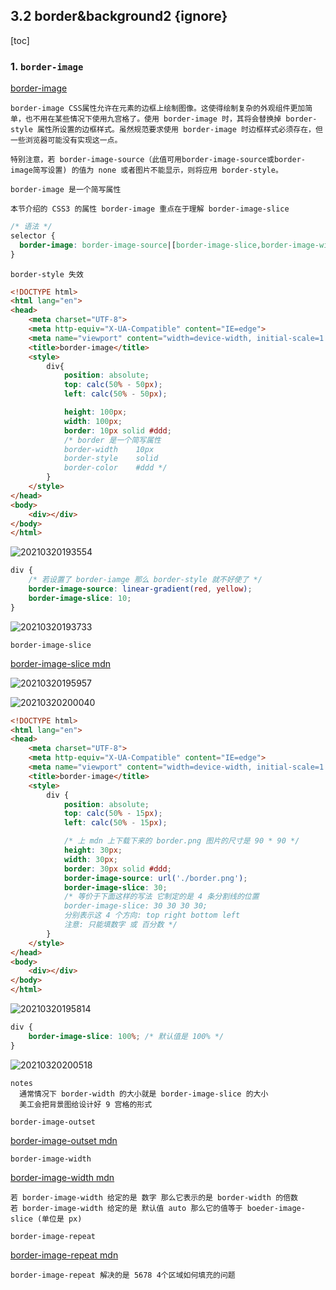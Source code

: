 ## 3.2 border&background2 {ignore}

[toc]

### 1. `border-image`

[border-image](https://developer.mozilla.org/en-US/docs/Web/CSS/border-image)

`border-image CSS属性允许在元素的边框上绘制图像。这使得绘制复杂的外观组件更加简单，也不用在某些情况下使用九宫格了。使用 border-image 时，其将会替换掉 border-style 属性所设置的边框样式。虽然规范要求使用 border-image 时边框样式必须存在，但一些浏览器可能没有实现这一点。`

`特别注意，若 border-image-source（此值可用border-image-source或border-image简写设置) 的值为 none 或者图片不能显示，则将应用 border-style。`

`border-image 是一个简写属性`

`本节介绍的 CSS3 的属性 border-image 重点在于理解 border-image-slice`

```css
/* 语法 */
selector {
  border-image: border-image-source|[border-image-slice,border-image-width,border-image-outset]|border-image-repeat
}
```

`border-style 失效`

```html
<!DOCTYPE html>
<html lang="en">
<head>
    <meta charset="UTF-8">
    <meta http-equiv="X-UA-Compatible" content="IE=edge">
    <meta name="viewport" content="width=device-width, initial-scale=1.0">
    <title>border-image</title>
    <style>
        div{
            position: absolute;
            top: calc(50% - 50px);
            left: calc(50% - 50px);

            height: 100px;
            width: 100px;
            border: 10px solid #ddd;
            /* border 是一个简写属性
            border-width    10px
            border-style    solid
            border-color    #ddd */
        }
    </style>
</head>
<body>
    <div></div>
</body>
</html>
```

![20210320193554](https://cdn.jsdelivr.net/gh/123taojiale/dahuyou_picture@main/blogs/20210320193554.png)

```css
div {
    /* 若设置了 border-iamge 那么 border-style 就不好使了 */
    border-image-source: linear-gradient(red, yellow);
    border-image-slice: 10;
}
```

![20210320193733](https://cdn.jsdelivr.net/gh/123taojiale/dahuyou_picture@main/blogs/20210320193733.png)

`border-image-slice`

[border-image-slice mdn](https://developer.mozilla.org/en-US/docs/Web/CSS/border-image-slice)

![20210320195957](https://cdn.jsdelivr.net/gh/123taojiale/dahuyou_picture@main/blogs/20210320195957.png)

![20210320200040](https://cdn.jsdelivr.net/gh/123taojiale/dahuyou_picture@main/blogs/20210320200040.png)

```html
<!DOCTYPE html>
<html lang="en">
<head>
    <meta charset="UTF-8">
    <meta http-equiv="X-UA-Compatible" content="IE=edge">
    <meta name="viewport" content="width=device-width, initial-scale=1.0">
    <title>border-image</title>
    <style>
        div {
            position: absolute;
            top: calc(50% - 15px);
            left: calc(50% - 15px);

            /* 上 mdn 上下载下来的 border.png 图片的尺寸是 90 * 90 */
            height: 30px;
            width: 30px;
            border: 30px solid #ddd;
            border-image-source: url('./border.png');
            border-image-slice: 30;
            /* 等价于下面这样的写法 它制定的是 4 条分割线的位置
            border-image-slice: 30 30 30 30;
            分别表示这 4 个方向: top right bottom left
            注意: 只能填数字 或 百分数 */
        }
    </style>
</head>
<body>
    <div></div>
</body>
</html>
```

![20210320195814](https://cdn.jsdelivr.net/gh/123taojiale/dahuyou_picture@main/blogs/20210320195814.png)

```css
div {
    border-image-slice: 100%; /* 默认值是 100% */
}
```

![20210320200518](https://cdn.jsdelivr.net/gh/123taojiale/dahuyou_picture@main/blogs/20210320200518.png)

```
notes
  通常情况下 border-width 的大小就是 border-image-slice 的大小
  美工会把背景图给设计好 9 宫格的形式
```

`border-image-outset`

[border-image-outset mdn](https://developer.mozilla.org/en-US/docs/Web/CSS/border-image-outset)

`border-image-width`

[border-image-width mdn](https://developer.mozilla.org/en-US/docs/Web/CSS/border-image-width)

```
若 border-image-width 给定的是 数字 那么它表示的是 border-width 的倍数
若 border-image-width 给定的是 默认值 auto 那么它的值等于 boeder-image-slice (单位是 px)
```

`border-image-repeat`

[border-image-repeat mdn](https://developer.mozilla.org/en-US/docs/Web/CSS/border-image-repeat)

```
border-image-repeat 解决的是 5678 4个区域如何填充的问题
```
